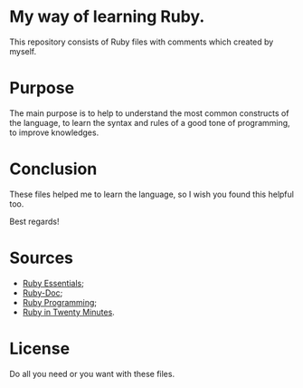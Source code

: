 # My way of learning Ruby.

This repository consists of Ruby files with comments which created by myself.

Purpose
=
The main purpose is to help to understand the most common constructs of the language, to learn the syntax and rules of a good tone of programming, to improve knowledges.

Conclusion
=
These files helped me to learn the language, so I wish you found this helpful too.

Best regards!

Sources
=
- [Ruby Essentials](https://www.techotopia.com/index.php/Ruby_Essentials/);
- [Ruby-Doc](https://ruby-doc.org/);
- [Ruby Programming](https://www.linuxtopia.org/online_books/programming_books/ruby_tutorial/index.html/);
- [Ruby in Twenty Minutes](https://www.ruby-lang.org/en/documentation/quickstart/).

License
=
Do all you need or you want with these files.
